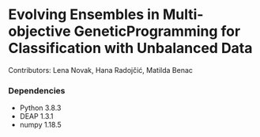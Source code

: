 # Evolving Ensembles in Multi-objective GeneticProgramming for Classification with Unbalanced Data

Contributors: Lena Novak, Hana Radojčić, Matilda Benac

### Dependencies
* Python 3.8.3
* DEAP 1.3.1
* numpy 1.18.5

